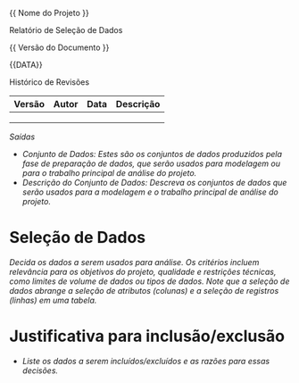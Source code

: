 {{ Nome do Projeto }}

Relatório de Seleção de Dados

{{ Versão do Documento }}

{{DATA}}

Histórico de Revisões

| **Versão** | **Autor** | **Data** | **Descrição** |
| ---------- | --------- | -------- | ------------- |
|            |           |          |               |
|            |           |          |               |
|            |           |          |               |

_Saídas_

- _Conjunto de Dados: Estes são os conjuntos de dados produzidos pela fase de preparação de dados,
  que serão usados para modelagem ou para o trabalho principal de análise do projeto._
- _Descrição do Conjunto de Dados: Descreva os conjuntos de dados que serão usados para a modelagem
  e o trabalho principal de análise do projeto._

# Seleção de Dados

_Decida os dados a serem usados para análise. Os critérios incluem relevância para os objetivos do
projeto, qualidade e restrições técnicas, como limites de volume de dados ou tipos de dados. Note
que a seleção de dados abrange a seleção de atributos (colunas) e a seleção de registros (linhas) em
uma tabela._

# Justificativa para inclusão/exclusão

- _Liste os dados a serem incluídos/excluídos e as razões para essas decisões._
